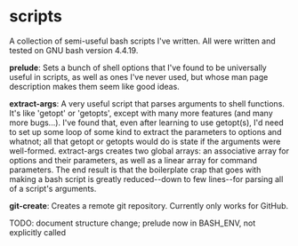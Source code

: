 # scripts

A collection of semi-useful bash scripts I've written. All were written and
tested on GNU bash version 4.4.19.

**prelude**: Sets a bunch of shell options that I've found to be universally useful
in scripts, as well as ones I've never used, but whose man page description
makes them seem like good ideas.

**extract-args**: A very useful script that parses arguments to shell functions.
It's like 'getopt' or 'getopts', except with many more features (and many more
bugs...). I've found that, even after learning to use getopt(s), I'd need to set
up some loop of some kind to extract the parameters to options and whatnot; all
that getopt or getopts would do is state if the arguments were well-formed.
extract-args creates two global arrays: an associative array for options and
their parameters, as well as a linear array for command parameters. The end
result is that the boilerplate crap that goes with making a bash script is
greatly reduced--down to few lines--for parsing all of a script's arguments.

**git-create**: Creates a remote git repository. Currently only works for
  GitHub.

TODO: document structure change; prelude now in BASH_ENV, not explicitly called
